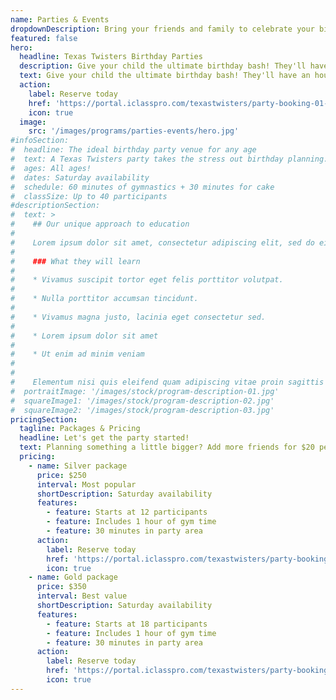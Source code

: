 ```yaml
---
name: Parties & Events
dropdownDescription: Bring your friends and family to celebrate your big day.
featured: false
hero:
  headline: Texas Twisters Birthday Parties
  description: Give your child the ultimate birthday bash! They'll have an hour of non-stop fun with obstacle courses, games, and free play in our gym. Then, enjoy 30 minutes for cake and presents in our party area. Book now!
  text: Give your child the ultimate birthday bash! They'll have an hour of non-stop fun with obstacle courses, games, and free play in our gym. Then, enjoy 30 minutes for cake and presents in our party area. Book now!
  action:
    label: Reserve today
    href: 'https://portal.iclasspro.com/texastwisters/party-booking-01-date'
    icon: true
  image:
    src: '/images/programs/parties-events/hero.jpg'
#infoSection:
#  headline: The ideal birthday party venue for any age
#  text: A Texas Twisters party takes the stress out birthday planning. Our coaches take care of all the details, and make sure your child and all their friends have an amazing time.
#  ages: All ages!
#  dates: Saturday availability
#  schedule: 60 minutes of gymnastics + 30 minutes for cake
#  classSize: Up to 40 participants
#descriptionSection:
#  text: >
#    ## Our unique approach to education
#
#    Lorem ipsum dolor sit amet, consectetur adipiscing elit, sed do eiusmod tempor incididunt ut labore et dolore magna aliqua. Nisl pretium fusce id velit ut. Id porta nibh venenatis cras sed felis eget velit. Ut morbi tincidunt augue interdum velit. Ipsum faucibus vitae aliquet nec ullamcorper sit amet. Viverra orci sagittis eu volutpat odio facilisis mauris. Diam quis enim lobortis scelerisque fermentum. Viverra mauris in aliquam sem fringilla.
#
#    ### What they will learn
#
#    * Vivamus suscipit tortor eget felis porttitor volutpat.
#
#    * Nulla porttitor accumsan tincidunt.
#
#    * Vivamus magna justo, lacinia eget consectetur sed.
#
#    * Lorem ipsum dolor sit amet
#
#    * Ut enim ad minim veniam
#
#
#    Elementum nisi quis eleifend quam adipiscing vitae proin sagittis nisl. Viverra vitae congue eu consequat ac felis donec et odio. Euismod nisi porta lorem mollis aliquam ut porttitor. Sed nisi lacus sed viverra tellus. Augue lacus viverra vitae congue eu consequat ac felis donec. Elementum pulvinar etiam non quam lacus. Ut venenatis tellus in metus vulputate. Ultrices dui sapien eget mi proin sed libero enim. Id velit ut tortor pretium viverra suspendisse.
#  portraitImage: '/images/stock/program-description-01.jpg'
#  squareImage1: '/images/stock/program-description-02.jpg'
#  squareImage2: '/images/stock/program-description-03.jpg'
pricingSection:
  tagline: Packages & Pricing
  headline: Let's get the party started!
  text: Planning something a little bigger? Add more friends for $20 per guest, up to 25 participants. Extend the fun for an additional 30 minutes for $75!
  pricing:
    - name: Silver package
      price: $250
      interval: Most popular
      shortDescription: Saturday availability
      features:
        - feature: Starts at 12 participants
        - feature: Includes 1 hour of gym time
        - feature: 30 minutes in party area
      action:
        label: Reserve today
        href: 'https://portal.iclasspro.com/texastwisters/party-booking-01-date'
        icon: true
    - name: Gold package
      price: $350
      interval: Best value
      shortDescription: Saturday availability
      features:
        - feature: Starts at 18 participants
        - feature: Includes 1 hour of gym time
        - feature: 30 minutes in party area
      action:
        label: Reserve today
        href: 'https://portal.iclasspro.com/texastwisters/party-booking-01-date'
        icon: true
---
```


